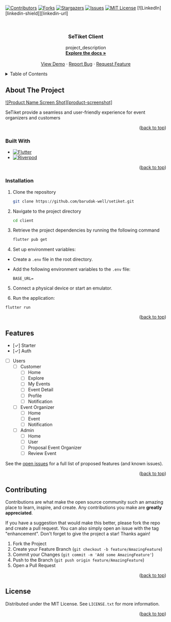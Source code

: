 <!-- Improved compatibility of back to top link: See: https://github.com/othneildrew/Best-README-Template/pull/73 -->

<a name="readme-top"></a>

<!--
*** Thanks for checking out the Best-README-Template. If you have a suggestion
*** that would make this better, please fork the repo and create a pull request
*** or simply open an issue with the tag "enhancement".
*** Don't forget to give the project a star!
*** Thanks again! Now go create something AMAZING! :D
-->

<!-- PROJECT SHIELDS -->
<!--
*** I'm using markdown "reference style" links for readability.
*** Reference links are enclosed in brackets [ ] instead of parentheses ( ).
*** See the bottom of this document for the declaration of the reference variables
*** for contributors-url, forks-url, etc. This is an optional, concise syntax you may use.
*** https://www.markdownguide.org/basic-syntax/#reference-style-links
-->

[![Contributors][contributors-shield]][contributors-url]
[![Forks][forks-shield]][forks-url]
[![Stargazers][stars-shield]][stars-url]
[![Issues][issues-shield]][issues-url]
[![MIT License][license-shield]][license-url]
[![LinkedIn][linkedin-shield]][linkedin-url]

<!-- PROJECT LOGO -->
<br />
<div align="center">
  <h3 align="center">SeTiket Client</h3>

  <p align="center">
    project_description
    <br />
    <a href="https://github.com/github_username/repo_name"><strong>Explore the docs »</strong></a>
    <br />
    <br />
    <a href="https://github.com/github_username/repo_name">View Demo</a>
    ·
    <a href="https://github.com/github_username/repo_name/issues">Report Bug</a>
    ·
    <a href="https://github.com/github_username/repo_name/issues">Request Feature</a>
  </p>
</div>

<!-- TABLE OF CONTENTS -->
<details>
  <summary>Table of Contents</summary>
  <ol>
    <li>
      <a href="#about-the-project">About The Project</a>
      <ul>
        <li><a href="#built-with">Built With</a></li>
      </ul>
    </li>
    <li><a href="#installation">Installation</a></li>
    <li><a href="#features">Features</a></li>
    <li><a href="#contributing">Contributing</a></li>
    <li><a href="#license">License</a></li>
    <li><a href="#contact">Contact</a></li>
    <li><a href="#acknowledgments">Acknowledgments</a></li>
  </ol>
</details>

<!-- ABOUT THE PROJECT -->

## About The Project

[![Product Name Screen Shot][product-screenshot]](https://example.com)

SeTiket provide a seamless and user-friendly experience for event organizers and customers

<p align="right">(<a href="#readme-top">back to top</a>)</p>

### Built With

- [![Flutter][Flutter.dev]][Flutter-url]
- [![Riverpod][Riverpod.dev]][Riverpod-url]

<p align="right">(<a href="#readme-top">back to top</a>)</p>

<!-- GETTING STARTED -->

### Installation

1. Clone the repository
   ```sh
   git clone https://github.com/barudak-well/setiket.git
   ```
2. Navigate to the project directory
   ```sh
   cd client
   ```
3. Retrieve the project dependencies by running the following command
   ```sh
   flutter pub get
   ```
4. Set up environment variables:

- Create a `.env` file in the root directory.
- Add the following environment variables to the `.env` file:

  ```
  BASE_URL=
  ```

5. Connect a physical device or start an emulator.

6. Run the application:

```
flutter run
```

<p align="right">(<a href="#readme-top">back to top</a>)</p>

<!-- FEATURES -->

## Features

- [✓] Starter
- [✓] Auth
- [ ] Users
  - [ ] Customer
    - [ ] Home
    - [ ] Explore
    - [ ] My Events
    - [ ] Event Detail
    - [ ] Profile
    - [ ] Notification
  - [ ] Event Organizer
    - [ ] Home
    - [ ] Event
    - [ ] Notification
  - [ ] Admin
    - [ ] Home
    - [ ] User
    - [ ] Proposal Event Organizer
    - [ ] Review Event

See the [open issues](https://github.com/barudak-well/setiket/issues) for a full list of proposed features (and known issues).

<p align="right">(<a href="#readme-top">back to top</a>)</p>

<!-- CONTRIBUTING -->

## Contributing

Contributions are what make the open source community such an amazing place to learn, inspire, and create. Any contributions you make are **greatly appreciated**.

If you have a suggestion that would make this better, please fork the repo and create a pull request. You can also simply open an issue with the tag "enhancement".
Don't forget to give the project a star! Thanks again!

1. Fork the Project
2. Create your Feature Branch (`git checkout -b feature/AmazingFeature`)
3. Commit your Changes (`git commit -m 'Add some AmazingFeature'`)
4. Push to the Branch (`git push origin feature/AmazingFeature`)
5. Open a Pull Request

<p align="right">(<a href="#readme-top">back to top</a>)</p>

<!-- LICENSE -->

## License

Distributed under the MIT License. See `LICENSE.txt` for more information.

<p align="right">(<a href="#readme-top">back to top</a>)</p>

<!-- MARKDOWN LINKS & IMAGES -->
<!-- https://www.markdownguide.org/basic-syntax/#reference-style-links -->

[contributors-shield]: https://img.shields.io/github/contributors/barudak-well/setiket.svg?style=for-the-badge
[contributors-url]: https://github.com/barudak-well/setiket/graphs/contributors
[forks-shield]: https://img.shields.io/github/forks/barudak-well/setiket.svg?style=for-the-badge
[forks-url]: https://github.com/barudak-well/setiket/network/members
[stars-shield]: https://img.shields.io/github/stars/barudak-well/setiket.svg?style=for-the-badge
[stars-url]: https://github.com/barudak-well/setiket/stargazers
[issues-shield]: https://img.shields.io/github/issues/barudak-well/setiket.svg?style=for-the-badge
[issues-url]: https://github.com/barudak-well/setiket/issues
[license-shield]: https://img.shields.io/github/license/barudak-well/setiket.svg?style=for-the-badge
[license-url]: https://github.com/barudak-well/setiket/blob/master/LICENSE.txt
[Flutter.dev]: https://img.shields.io/badge/Flutter-20232A?style=for-the-badge&logo=flutter&logoColor=61DAFB
[Flutter-url]: https://flutter.dev/
[Riverpod.dev]: https://img.shields.io/badge/Riverpod-20232A?style=for-the-badge&logo=riverpod&logoColor=61DAFB
[Riverpod-url]: https://riverpod.dev/
